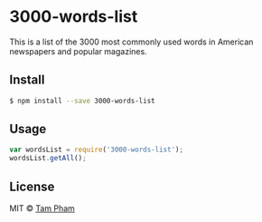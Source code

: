 # 3000-words-list
This is a list of the 3000 most commonly used words in American newspapers and popular magazines.


## Install

```sh
$ npm install --save 3000-words-list
```


## Usage

```js
var wordsList = require('3000-words-list');
wordsList.getAll();
```

## License

MIT © [Tam Pham](capheshift.tumblr.com)

[npm-image]: https://badge.fury.io/js/3000-words-list.svg
[npm-url]: https://npmjs.org/package/3000-words-list
[travis-image]: https://travis-ci.org/capheshift/3000-words-list.svg?branch=master
[travis-url]: https://travis-ci.org/capheshift/3000-words-list
[daviddm-image]: https://david-dm.org/capheshift/3000-words-list.svg?theme=shields.io
[daviddm-url]: https://david-dm.org/capheshift/3000-words-list
[coveralls-image]: https://coveralls.io/repos/capheshift/3000-words-list/badge.svg
[coveralls-url]: https://coveralls.io/r/capheshift/3000-words-list
